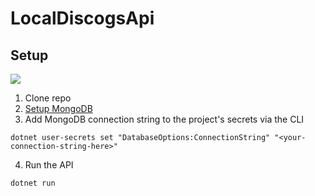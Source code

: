 # LocalDiscogsApi

## Setup

![](https://github.com/mark-rafter/LocalDiscogsApi/workflows/Build%20and%20Test/badge.svg)

1. Clone repo
2. [Setup MongoDB](https://docs.mongodb.com/guides/cloud/connectionstring/)
3. Add MongoDB connection string to the project's secrets via the CLI
```
dotnet user-secrets set "DatabaseOptions:ConnectionString" "<your-connection-string-here>"
```
4. Run the API
```
dotnet run
```
